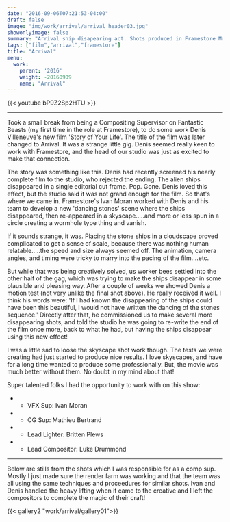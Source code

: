 ```yaml
---
date: "2016-09-06T07:21:53-04:00"
draft: false
image: "img/work/arrival/arrival_header03.jpg"
showonlyimage: false
summary: "Arrival ship disapearing act. Shots produced in Framestore Montreal 2016."
tags: ["film","arrival","framestore"]
title: "Arrival"
menu:
  work:
    parent: '2016'
    weight: -20160909
    name: "Arrival"
---
```


{{< youtube bP9Z2Sp2HTU >}}

---


Took a small break from being a Compositing Supervisor on Fantastic Beasts (my first time in the role at Framestore), to do some work  Denis Villeneuve's new film 'Story of Your Life'. The title of the film was later changed to Arrival. It was a strange little gig. Denis seemed really keen to work with Framestore, and the head of our studio was just as excited to make that connection.

The story was something like this. Denis had recently screened his nearly complete film to the studio, who rejected the ending. The alien ships disappeared in a single editorial cut frame. Pop. Gone. Denis loved this effect, but the studio said it was not grand enough for the film. So that's where we came in. Framestore's Ivan Moran worked with Denis and his team to develop a new 'dancing stones' scene where the ships disappeared, then re-appeared in a skyscape.....and more or less spun in a circle creating a wormhole type thing and vanish.

If it sounds strange, it was. Placing the stone ships in a cloudscape proved complicated to get a sense of scale, because there was nothing human relatable.....the speed and size always seemed off. The animation, camera angles, and timing were tricky to marry into the pacing of the film....etc.

But while that was being creatively solved, us worker bees settled into the other half of the gag, which was trying to make the ships disappear in some plausible and pleasing way. After a couple of weeks we showed Denis a motion test (not very unlike the final shot above). He really received it well. I think his words were: 'If I had known the disappearing of the ships could have been this beautiful, I would not have written the dancing of the stones sequence.' Directly after that, he commissioned us to make several more disappearing shots, and told the studio he was going to re-write the end of the film once more, back to what he had, but having the ships disappear using this new effect!

I was a little sad to loose the skyscape shot work though. The tests we were creating had just started to produce nice results. I love skyscapes, and have for a long time wanted to produce some professionally. But, the movie was much better without them. No doubt in my mind about that!


Super talented folks I had the opportunity to work with on this show:

  - - VFX Sup: Ivan Moran
  - - CG Sup: Mathieu Bertrand
  - - Lead Lighter: Britten Plews
  - - Lead Compositor: Luke Drummond


---
Below are stills from the shots which I was responsible for as a comp sup. Mostly I just made sure the render farm was working and that the team was all using the same techniques and proceedures for similar shots. Ivan and Denis handled the heavy lifting when it came to the creative and I left the compositors to complete the magic of their craft!

  {{< gallery2 "work/arrival/gallery01">}}
